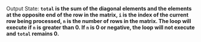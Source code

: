Output State: **`total` is the sum of the diagonal elements and the elements at the opposite end of the row in the matrix, `i` is the index of the current row being processed, `n` is the number of rows in the matrix. The loop will execute if `n` is greater than 0. If `n` is 0 or negative, the loop will not execute and `total` remains 0.**